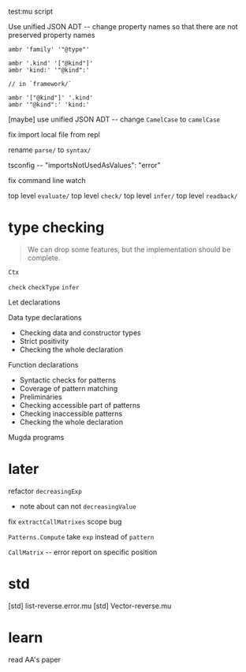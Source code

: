 test:mu script

Use unified JSON ADT -- change property names so that there are not preserved property names

```
ambr 'family' '"@type"'

ambr '.kind' '["@kind"]'
ambr 'kind:' '"@kind":'

// in `framework/`

ambr '["@kind"]' '.kind'
ambr '"@kind":' 'kind:'
```

[maybe] use unified JSON ADT -- change `CamelCase` to `camelCase`

fix import local file from repl

rename `parse/` to `syntax/`

tsconfig -- "importsNotUsedAsValues": "error"

fix command line watch

top level `evaluate/`
top level `check/`
top level `infer/`
top level `readback/`

# type checking

> We can drop some features, but the implementation should be complete.

`Ctx`

`check`
`checkType`
`infer`

Let declarations

Data type declarations

- Checking data and constructor types
- Strict positivity
- Checking the whole declaration

Function declarations

- Syntactic checks for patterns
- Coverage of pattern matching
- Preliminaries
- Checking accessible part of patterns
- Checking inaccessible patterns
- Checking the whole declaration

Mugda programs

# later

refactor `decreasingExp`

- note about can not `decreasingValue`

fix `extractCallMatrixes` scope bug

`Patterns.Compute` take `exp` instead of `pattern`

`CallMatrix` -- error report on specific position

# std

[std] list-reverse.error.mu
[std] Vector-reverse.mu

# learn

read AA's paper
